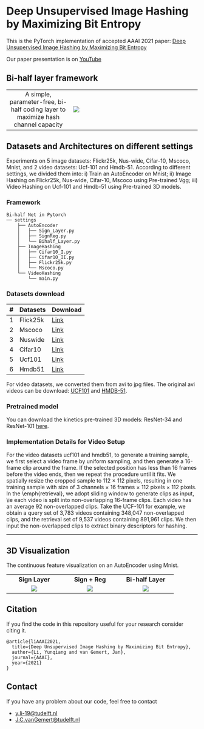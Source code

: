 # Deep Unsupervised Image Hashing by Maximizing Bit Entropy

This is the PyTorch implementation of accepted AAAI 2021 paper: [Deep Unsupervised Image Hashing by Maximizing Bit Entropy](https://arxiv.org/abs/2012.12334)

Our paper presentation is on [YouTube](https://www.youtube.com/watch?v=riZDqdTrNrg)


## Bi-half layer framework
<table border=0 >
	<tbody>
    <tr>
		<tr>
			<td width="19%" align="center"> A simple, parameter-free, bi-half coding layer to maximize hash
channel capacity
  </td>
			<td width="40%" > <img src="https://raw.githubusercontent.com/liyunqianggyn/Deep-Unsupervised-Image-Hashing-by-Maximizing-Bit-Entropy/master/bi_half layer.png"> </td>
		</tr>
	</tbody>
</table>


## Datasets and Architectures on different settings
Experiments on 5 image datasets:
Flickr25k, Nus-wide, Cifar-10, Mscoco, Mnist, and 2 video
datasets: Ucf-101 and Hmdb-51. 
According to different settings, we divided them into: i) Train an AutoEncoder on Mnist; ii) Image Hashing on Flickr25k, Nus-wide, Cifar-10, Mscoco using Pre-trained Vgg; iii) Video Hashing on Ucf-101 and Hmdb-51 using Pre-trained 3D models.


### Framework
```
Bi-half Net in Pytorch
── settings
    ├── AutoEncoder 
    │   ├── Sign_Layer.py
    │   ├── SignReg.py
    │   └── Bihalf_Layer.py
    ├── ImageHashing
    │   ├── Cifar10_I.py
    │   ├── Cifar10_II.py
    │   ├── Flickr25k.py
    │   └── Mscoco.py
    └── VideoHashing
        └── main.py
```



### Datasets download

|#|Datasets|Download|
|---|----|-----|
|1|Flick25k|[Link](https://press.liacs.nl/mirflickr/mirdownload.html)
|2|Mscoco|[Link](https://drive.google.com/file/d/0B7IzDz-4yH_HN0Y0SS00eERSUjQ/view?usp=sharing "悬停显示")|
|3|Nuswide|[Link](https://github.com/TreezzZ/DSDH_PyTorch)  |
|4|Cifar10|[Link](https://www.cs.toronto.edu/~kriz/cifar.html)|
|5|Ucf101|[Link](https://www.cs.toronto.edu/~kriz/cifar.html)|
|6|Hmdb51|[Link](https://www.cs.toronto.edu/~kriz/cifar.html)|

For video datasets, we converted them from avi to jpg files. The original avi videos can be download: [UCF101](https://www.crcv.ucf.edu/data/UCF101.php) and [HMDB-51](http://serre-lab.clps.brown.edu/resource/hmdb-a-large-human-motion-database/).

 

### Pretrained model
You can download the kinetics pre-trained 3D models: ResNet-34  and ResNet-101 [here](https://github.com/kenshohara/3D-ResNets-PyTorch).   

### Implementation Details for Video Setup
For the video datasets ucf101 and hmdb51, to generate a training sample, we first select a video frame by uniform sampling, and then generate a 16-frame clip around the
frame. If the selected position has less than 16 frames before the video ends, then we repeat the procedure until it fits.
We spatially resize the cropped sample to 112 $\times$ 112 pixels, resulting in one training sample with size of 3 channels $\times$ 16 frames $\times$ 112 pixels $\times$ 112 pixels. In the \emph{retrieval}, we adopt sliding window to generate  clips as input, \ie each video is split into non-overlapping 16-frame clips. Each video has an average 92 non-overlapped clips.
Take the UCF-101 for example, we obtain a query set of 3,783 videos containing  348,047 non-overlapped clips, and the retrieval set of 9,537 videos containing 891,961 clips.
We then input the non-overlapped clips to extract binary descriptors for hashing.

------



## 3D Visualization
The continuous feature visualization on an AutoEncoder using Mnist.

<table border=0 width="50px" >
	<tbody> 
    <tr>		<td width="27%" align="center"> <strong>Sign Layer</strong> </td>
			<td width="27%" align="center"> <strong>Sign + Reg</strong> </td>
			<td width="27%" align="center"> <strong>Bi-half Layer</strong> </td>
		</tr>
<tr>
			<td width="27%" align="center"> <img src="https://raw.githubusercontent.com/liyunqianggyn/Deep-Unsupervised-Image-Hashing-by-Maximizing-Bit-Entropy/master/AutoEncoder/gif/sign_.gif"> </td>
			<td width="27%" align="center"> <img src="https://raw.githubusercontent.com/liyunqianggyn/Deep-Unsupervised-Image-Hashing-by-Maximizing-Bit-Entropy/master/AutoEncoder/gif/Signreg_.gif"> </td>
			<td width="27%" align="center"> <img src="https://raw.githubusercontent.com/liyunqianggyn/Deep-Unsupervised-Image-Hashing-by-Maximizing-Bit-Entropy/master/AutoEncoder/gif/bihalf_.gif"> </td>
		</tr>
	</tbody>
</table>


## Citation

If you find the code in this repository useful for your research consider citing it.

```
@article{liAAAI2021,
  title={Deep Unsupervised Image Hashing by Maximizing Bit Entropy},
  author={Li, Yunqiang and van Gemert, Jan},
  journal={AAAI},
  year={2021}
}
```
## Contact
If you have any problem about our code, feel free to contact

 - y.li-19@tudelft.nl
 - J.C.vanGemert@tudelft.nl
 
 

 
 
 
 


